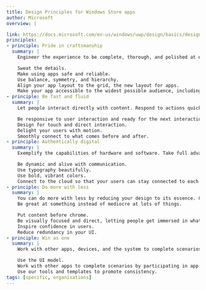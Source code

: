 ```yaml
---
title: Design Principles for Windows Store apps
author: Microsoft
overview: |

link: https://docs.microsoft.com/en-us/windows/uwp/design/basics/design-and-ui-intro
principles:
- principle: Pride in craftsmanship
  summary: |
    Engineer the experience to be complete, thorough, and polished at every stage. Devote time and energy to small things that are seen often by many of your users.

    Sweat the details.
    Make using apps safe and reliable.
    Use balance, symmetry, and hierarchy.
    Align your app layout to the grid, the new layout for apps.
    Make your app accessible to the widest possible audience, including people who have impairments or  disabilities.
- principle: Be fast and fluid
  summary: |
    Let people interact directly with content. Respond to actions quickly with matching energy. Bring life to the experience by creating a sense of continuity and telling a story through meaningful use of motion.

    Be responsive to user interaction and ready for the next interaction.
    Design for touch and direct interaction.
    Delight your users with motion.
    Smoothly connect to what comes before and after.
- principle: Authentically digital
  summary: |
    Exemplify the capabilities of hardware and software. Take full advantage of the digital medium. Remove physical boundaries to create experiences that are more efficient and effortless than reality. Being authentically digital means embracing the fact that apps are pixels on a screen. It means designing with colors and images that go beyond the limits of the real world.

    Be dynamic and alive with communication.
    Use typography beautifully.
    Use bold, vibrant colors.
    Connect to the cloud so that your users can stay connected to each other.
- principle: Do more with less
  summary: |
    You can do more with less by reducing your design to its essence. Create a clean and purposeful experience by leaving only the most relevant elements on screen so people can be immersed in the content.
    Be great at something instead of mediocre at lots of things.

    Put content before chrome.
    Be visually focused and direct, letting people get immersed in what they love, and they will explore the rest.
    Inspire confidence in users.
    Reduce redundancy in your UI.
- principle: Win as one
  summary: |
    Work with other apps, devices, and the system to complete scenarios for people. For example, let people get content from one app and share it with another. Take advantage of what people already know, like standard touch gestures and charms, to provide a sense of familiarity, control, and confidence.

    Use the UI model.
    Work with other apps to complete scenarios by participating in app contracts.
    Use our tools and templates to promote consistency.
tags: [specific, organisations]
---
```

